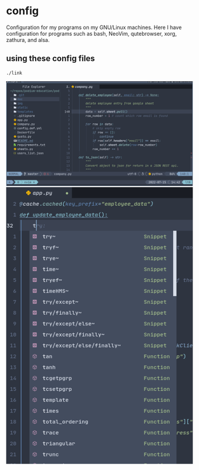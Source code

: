 # config
Configuration for my programs on my GNU/Linux machines. Here I have configuration
for programs such as bash, NeoVim, qutebrowser, xorg, zathura, and alsa.

## using these config files
```sh
./link
```

![window screenshot](./super-zoom-window.png)
![completion screenshot](/screenshot_completion.png)
